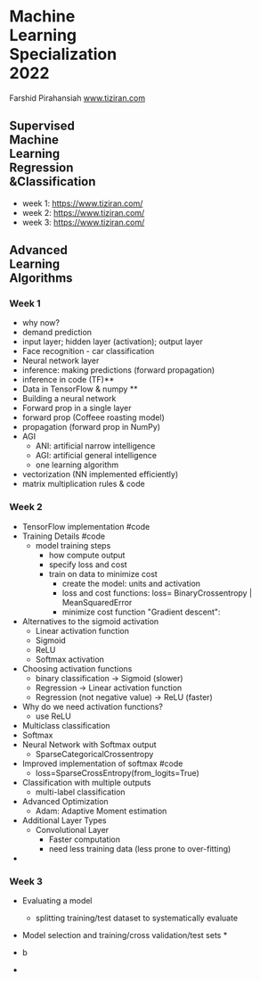# Machine <br /> Learning  <br /> Specialization <br /> 2022
Farshid Pirahansiah
www.tiziran.com

## Supervised <br /> Machine<br /> Learning<br />  Regression <br />&Classification

* week 1: https://www.tiziran.com/
* week 2: https://www.tiziran.com/
* week 3: https://www.tiziran.com/

## Advanced <br /> Learning <br /> Algorithms

### Week 1

* why now?
* demand prediction
* input layer; hidden layer (activation); output layer
* Face recognition - car classification 
* Neural network layer
* inference: making predictions (forward propagation)
* inference in code (TF)**
* Data in TensorFlow & numpy **
* Building a neural network
* Forward prop in a single layer
* forward prop (Coffeee roasting model)
* propagation (forward prop in NumPy)
* AGI
	* ANI: artificial narrow intelligence
	* AGI: artificial general intelligence
	* one learning algorithm
* vectorization (NN implemented efficiently)
* matrix multiplication rules & code


### Week 2
* TensorFlow implementation #code
* Training Details #code
	* model training steps
		* how compute output
		* specify loss and cost
		* train on data to minimize cost
			* create the model: units and activation 
			* loss and cost functions: loss= BinaryCrossentropy | MeanSquaredError
			* minimize cost function "Gradient descent":  
* Alternatives to the sigmoid activation 
	* Linear activation function
	* Sigmoid
	* ReLU
	* Softmax activation 
* Choosing activation functions
	* binary classification -> Sigmoid (slower)
	* Regression -> Linear activation function
	* Regression (not negative value) -> ReLU (faster) 
* Why do we need activation functions?
	* use ReLU
* Multiclass classification
* Softmax
* Neural Network with Softmax output
	* SparseCategoricalCrossentropy
* Improved implementation of softmax  #code
	* loss=SparseCrossEntropy(from_logits=True)
* Classification with multiple outputs
	* multi-label classification
* Advanced Optimization
	* Adam: Adaptive Moment estimation 
* Additional Layer Types
	* Convolutional Layer
		* Faster computation
		* need less training data (less prone to over-fitting)
* 

### Week 3
* Evaluating a model
	* splitting training/test dataset to systematically evaluate 
* Model selection and training/cross validation/test sets
	* 
	 
* b
* 
